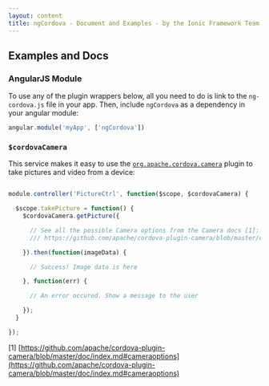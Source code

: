 ```yaml
---
layout: content
title: ngCordova - Document and Examples - by the Ionic Framework Team
---
```


## Examples and Docs

### AngularJS Module

To use any of the plugin wrappers below, all you need to do is link to the `ng-cordova.js` file in your app. Then, include `ngCordova` as a dependency in your angular module:

```javascript
angular.module('myApp', ['ngCordova'])
```

### `$cordovaCamera`

This service makes it easy to use the [`org.apache.cordova.camera`](https://github.com/apache/cordova-plugin-camera) plugin to take pictures and video
from a device:

```javascript

module.controller('PictureCtrl', function($scope, $cordovaCamera) {

  $scope.takePicture = function() {
    $cordovaCamera.getPicture({

      // See all the possible Camera options from the Camera docs [1]:
      /// https://github.com/apache/cordova-plugin-camera/blob/master/doc/index.md#cameraoptions

    }).then(function(imageData) {

      // Success! Image data is here

    }, function(err) {

      // An error occured. Show a message to the user

    });
  }

});
```

[1] [https://github.com/apache/cordova-plugin-camera/blob/master/doc/index.md#cameraoptions](https://github.com/apache/cordova-plugin-camera/blob/master/doc/index.md#cameraoptions)

